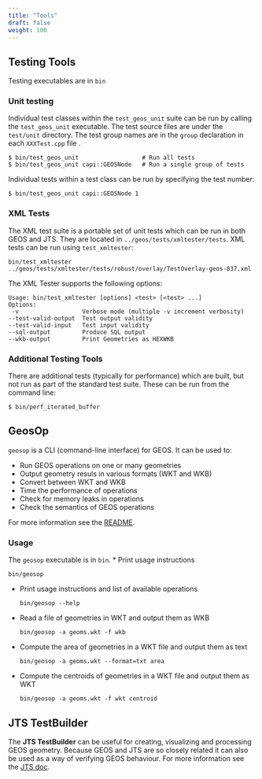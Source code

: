 ```yaml
---
title: "Tools"
draft: false
weight: 100
---
```


## Testing Tools

Testing executables are in `bin`

### Unit testing

Individual test classes within the `test_geos_unit` suite can be run by calling the `test_geos_unit` executable.
The test source files are under the `test/unit` directory.
The test group names are in the `group` declaration in each `XXXTest.cpp` file .

```
$ bin/test_geos_unit                  # Run all tests
$ bin/test_geos_unit capi::GEOSNode   # Run a single group of tests
```

Individual tests within a test class can be run by specifying the test number:

```
$ bin/test_geos_unit capi::GEOSNode 1
```

### XML Tests

The XML test suite is a portable set of unit tests which can be run in both GEOS and JTS.
They are located in `../geos/tests/xmltester/tests`.
XML tests can be run using `test_xmltester`:

```
bin/test_xmltester ../geos/tests/xmltester/tests/robust/overlay/TestOverlay-geos-837.xml
```

The XML Tester supports the following options:

```
Usage: bin/test_xmltester [options] <test> [<test> ...]
Options:
 -v                  Verbose mode (multiple -v increment verbosity)
--test-valid-output  Test output validity
--test-valid-input   Test input validity
--sql-output         Produce SQL output
--wkb-output         Print Geometries as HEXWKB
```

### Additional Testing Tools

There are additional tests (typically for performance) which are built, but not run as part of the standard test suite.
These can be run from the command line:

```
$ bin/perf_iterated_buffer
```

## GeosOp

`geosop` is a CLI (command-line interface) for GEOS. It can be used to:

* Run GEOS operations on one or many geometries
* Output geometry resuls in various formats (WKT and WKB)
* Convert between WKT and WKB
* Time the performance of operations
* Check for memory leaks in operations
* Check the semantics of GEOS operations

For more information see the [README](https://github.com/libgeos/geos/tree/main/util/geosop).

### Usage

The `geosop` executable is in `bin`.
*
Print usage instructions
  ```
  bin/geosop
  ```
* Print usage instructions and list of available operations
  ```
  bin/geosop --help
  ```
* Read a file of geometries in WKT and output them as WKB
  ```
  bin/geosop -a geoms.wkt -f wkb
  ```
* Compute the area of geometries in a WKT file and output them as text
  ```
  bin/geosop -a geoms.wkt --format=txt area
  ```
* Compute the centroids of geometries in a WKT file and output them as WKT
  ```
  bin/geosop -a geoms.wkt -f wkt centroid
  ```

## JTS TestBuilder

The **JTS TestBuilder** can be useful for creating, visualizing and processing GEOS geometry.
Because GEOS and JTS are so closely related it can also be used as a way of verifying GEOS behaviour.
For more information see the [JTS doc](https://github.com/locationtech/jts/blob/master/doc/JTSTestBuilder.md).

